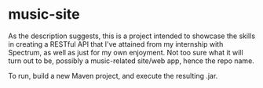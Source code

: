 # music-site

As the description suggests, this is a project intended to showcase the skills in creating a RESTful API that I've attained from my internship with Spectrum, as well as just for my own enjoyment. Not too sure what it will turn out to be, possibly a music-related site/web app, hence the repo name.

To run, build a new Maven project, and execute the resulting .jar.
